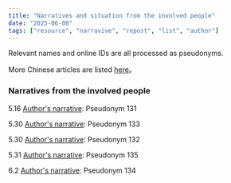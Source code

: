```yaml
---
title: "Narratives and situation from the involved people" 
date: "2025-06-08"
tags: ["resource", "narravive", "repost", "list", "author"] 
---
```


Relevant names and online IDs are all processed as pseudonyms.

More Chinese articles are listed [here](https://freewriters-haitang.github.io/posts/000018-narratives/)。

### Narratives from the involved people

5.16 [Author's narrative](https://freewriters-haitang.github.io/english/posts/000200-p131/): Pseudonym 131

5.30 [Author's narrative](https://freewriters-haitang.github.io/english/posts/000190-p133/): Pseudonym 133

5.30 [Author's narrative](https://freewriters-haitang.github.io/english/posts/000210-p132/): Pseudonym 132

5.31 [Author's narrative](https://freewriters-haitang.github.io/english/posts/000180-p135/): Pseudonym 135

6.2 [Author's narrative](https://freewriters-haitang.github.io/english/posts/000150-author-134): Pseudonym 134
